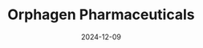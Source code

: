 ---  
layout: startup_page  
title: "Orphagen Pharmaceuticals"  
id: "orphagen.com"  
permalink: "/orphagenpharmaceuticalsorphagen.com12092024/"  
website: "https://www.orphagen.com/"  
funding_round: "Grant"  
funding_amount: "$1.7M"  
investors: "National Institute of Diabetes and Digestive and Kidney Diseases (NIDDK)"  
about: "Orphagen Pharmaceuticals is a biotech company focused on discovering and developing small molecule ligands that modulate orphan nuclear receptors. They are currently developing OR-812, a novel oral therapeutic for inflammatory bowel disease (IBD), targeting the retinoic acid receptor alpha (RARα). Their work is based on an agnostic approach, exploring proprietary lead molecules with potential in autoimmune disease and oncology."  
markets: "Biotechnology, Pharmaceuticals, Healthtech, Medical"  
hq: "San Diego, California, United States"  
founded_year: "2001"  
linkedin: "https://www.linkedin.com/company/orphagenpharmaceuticals"  
twitter: ""  
instagram: ""  
facebook: ""  
crunchbase: "https://www.crunchbase.com/organization/orphagen-pharmaceuticals"  
pitchbook: "https://pitchbook.com/profiles/company/56241-01"  

date_display: "09-Dec-2024"  
date: "2024-12-09"

# SEO Optimization  
meta_title: "Orphagen Pharmaceuticals - Grant Funding ($1.7M)"  
meta_description: "Orphagen Pharmaceuticals, Orphagen Pharmaceuticals is a biotech company focused on discovering and developing small molecule ligands that modulate orphan nuclear receptors. The..."  
meta_keywords: "Orphagen Pharmaceuticals, Biotechnology, Pharmaceuticals, Healthtech, Medical, Grant funding"  
canonical_url: "https://startup.projectstartups.com/orphagenpharmaceuticalsorphagen.com12092024/"  
---